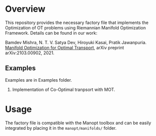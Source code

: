 # Overview

This repository provides the necessary factory file that implements the Optimization of OT problems using Riemannian Manifold Optimization Framework.
Details can be found in our work:

Bamdev Mishra, N. T. V. Satya Dev, Hiroyuki Kasai, Pratik Jawanpuria. [Manifold Optimization for Optimal Transport](https://arxiv.org/abs/2103.00902), arXiv preprint arXiv:2103.00902, 2021.

## Examples
Examples are in Examples folder.
  1. Implementation of Co-Optimal tranpsort with MOT. 

# Usage

The factory file is compatible with the Manopt toolbox and can be easily integrated by placing it in the `manopt/manifolds/` folder.
